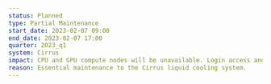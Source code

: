 ```yaml
---
status: Planned
type: Partial Maintenance
start_date: 2023-02-07 09:00 
end_date: 2023-02-07 17:00 
quarter: 2023_q1
system: Cirrus
impact: CPU and GPU compute nodes will be unavailable. Login access and access to data will still be available.
reason: Essential maintenance to the Cirrus liquid cooling system.
---
```



